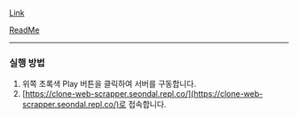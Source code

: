 [Link](https://replit.com/@seondal/clone-web-scrapper#README.md)

[ReadMe](https://suave-lilac-075.notion.site/Web-Scrapper-47c806a9209244dbab6af933ca63286e)

---

### 실행 방법
1. 위쪽 초록색 Play 버튼을 클릭하여 서버를 구동합니다.
2. [https://clone-web-scrapper.seondal.repl.co/](https://clone-web-scrapper.seondal.repl.co/)로 접속합니다.